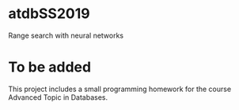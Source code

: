# atdbSS2019
Range search with neural networks

# To be added

This project includes a small programming homework for the course Advanced Topic in Databases.
